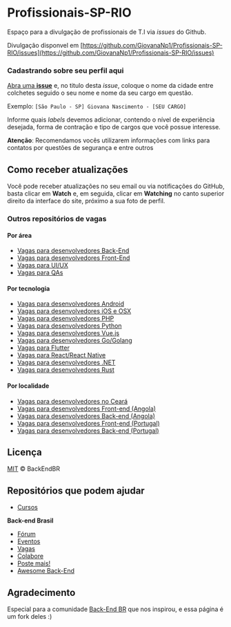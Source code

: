 # Profissionais-SP-RIO

Espaço para a divulgação de profissionais de T.I via _issues_ do Github.

Divulgação disponvel em [https://github.com/GiovanaNp1/Profissionais-SP-RIO/issues](https://github.com/GiovanaNp1/Profissionais-SP-RIO/issues)

### Cadastrando sobre seu perfil aqui

[Abra uma **issue**](https://github.com/GiovanaNp1/vagas-TI-SP-RJ/vagas/issues/new/choose) e, no titulo desta _issue_, coloque o nome da cidade entre colchetes seguido o seu nome e nome da seu cargo em questão.

Exemplo: `[São Paulo - SP] Giovana Nascimento - [SEU CARGO]`

Informe quais _labels_ devemos adicionar, contendo o nível de experiência desejada, forma de contração e tipo de cargos que você possue interesse.

**Atenção**: Recomendamos vocês utilizarem informações com links para contatos por questões de segurança e entre outros

## Como receber atualizações

Você pode receber atualizações no seu email ou via notificações do GitHub, basta clicar em **Watch** e, em seguida, clicar em **Watching** no canto superior direito da interface do site, próximo a sua foto de perfil.

### Outros repositórios de vagas

#### Por área

- [Vagas para desenvolvedores Back-End](https://github.com/backend-br/vagas)
- [Vagas para desenvolvedores Front-End](https://github.com/frontendbr/vagas)
- [Vagas para UI/UX](https://github.com/uxbrasil/vagas)
- [Vagas para QAs](https://github.com/qa-brasil/vagas)

#### Por tecnologia

- [Vagas para desenvolvedores Android](https://github.com/androiddevbr/vagas)
- [Vagas para desenvolvedores iOS e OSX](https://github.com/CocoaHeadsBrasil/vagas)
- [Vagas para desenvolvedores PHP](https://github.com/phpdevbr/vagas)
- [Vagas para desenvolvedores Python](https://pyjobs.com.br)
- [Vagas para desenvolvedores Vue.js](https://github.com/vuejs-br/vagas)
- [Vagas para desenvolvedores Go/Golang](https://github.com/Gommunity/vagas)
- [Vagas para Flutter](https://github.com/flutter-brazil/vagas)
- [Vagas para React/React Native](https://github.com/react-brasil/vagas)
- [Vagas para desenvolvedores .NET](https://github.com/dotnetdevbr/vagas)
- [Vagas para desenvolvedores Rust](https://github.com/rustdevbr/vagas)

#### Por localidade

- [Vagas para desenvolvedores no Ceará](https://github.com/CangaceirosDevels/vagas_de_emprego)
- [Vagas para desenvolvedores Front-end (Angola)](https://github.com/frontend-ao/vagas)
- [Vagas para desenvolvedores Back-end (Angola)](https://github.com/backend-ao/vagas)
- [Vagas para desenvolvedores Front-end (Portugal)](https://github.com/frontend-pt/vagas)
- [Vagas para desenvolvedores Back-end (Portugal)](https://github.com/backend-pt/vagas)

## Licença

[MIT](/LICENSE) &copy; BackEndBR

## Repositórios que podem ajudar

- [Cursos](https://github.com/GiovanaNp1/Cursos-de-T.I)


**Back-end Brasil**

- [Fórum](https://github.com/backend-br/forum)
- [Eventos](https://github.com/backend-br/eventos)
- [Vagas](https://github.com/backend-br/vagas)
- [Colabore](https://github.com/backend-br/colabore)
- [Poste mais!](https://github.com/backend-br/poste-mais)
- [Awesome Back-End](https://github.com/backend-br/awesome-backend)

## Agradecimento

Especial para a comunidade [Back-End BR](https://github.com/backend-br/) que nos inspirou, e essa página é um fork deles :)
